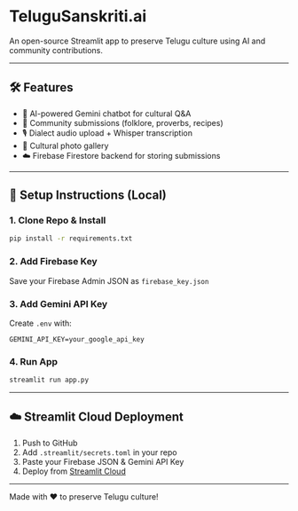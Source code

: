 
# TeluguSanskriti.ai

An open-source Streamlit app to preserve Telugu culture using AI and community contributions.

---

## 🛠️ Features

- 🤖 AI-powered Gemini chatbot for cultural Q&A
- 📝 Community submissions (folklore, proverbs, recipes)
- 🎙️ Dialect audio upload + Whisper transcription
- 📸 Cultural photo gallery
- ☁️ Firebase Firestore backend for storing submissions

---

## 🔧 Setup Instructions (Local)

### 1. Clone Repo & Install

```bash
pip install -r requirements.txt
```

### 2. Add Firebase Key

Save your Firebase Admin JSON as `firebase_key.json`

### 3. Add Gemini API Key

Create `.env` with:

```env
GEMINI_API_KEY=your_google_api_key
```

### 4. Run App

```bash
streamlit run app.py
```

---

## ☁️ Streamlit Cloud Deployment

1. Push to GitHub
2. Add `.streamlit/secrets.toml` in your repo
3. Paste your Firebase JSON & Gemini API Key
4. Deploy from [Streamlit Cloud](https://streamlit.io/cloud)

---

Made with ❤️ to preserve Telugu culture!
